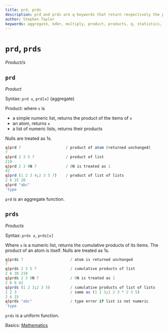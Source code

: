 ```yaml
---
title: prd, prds
description: prd and prds are q keywords that return respectively the product and the cumulating products of their arguments.
author: Stephen Taylor
keywords: aggregate, kdb+, multiply, product, products, q, statistics, uniform
---
```

# `prd`, `prds`

_Product/s_





## `prd`

_Product_

Syntax: `prd x`, `prd[x]` (aggregate)

Product: where `x` is

-   a simple numeric list, returns the product of the items of `x`
-   an atom, returns `x`
-   a list of numeric lists, returns their products

Nulls are treated as 1s.

```q
q)prd 7                    / product of atom (returned unchanged)
7
q)prd 2 3 5 7              / product of list
210
q)prd 2 3 0N 7             / 0N is treated as 1
42
q)prd (1 2 3 4;2 3 5 7)    / product of list of lists
2 6 15 28
q)prd "abc"
'type
```

`prd` is an aggregate function.


## `prds`

_Products_

Syntax: `prds x`, `prds[x]`

Where `x` is a numeric list, returns the cumulative products of its items. The product of an atom is itself. Nulls are treated as 1s.

```q
q)prds 7                     / atom is returned unchanged
7
q)prds 2 3 5 7               / cumulative products of list
2 6 30 210
q)prds 2 3 0N 7              / 0N is treated as 1
2 6 6 42
q)prds (1 2 3;2 3 5)         / cumulative products of list of lists
1 2 3                        / same as (1 2 3;1 2 3 * 2 3 5)
2 6 15
q)prds "abc"                 / type error if list is not numeric
'type
```

`prds` is a uniform function. 

<i class="far fa-hand-point-right"></i> 
Basics: [Mathematics](../basics/math.md)
